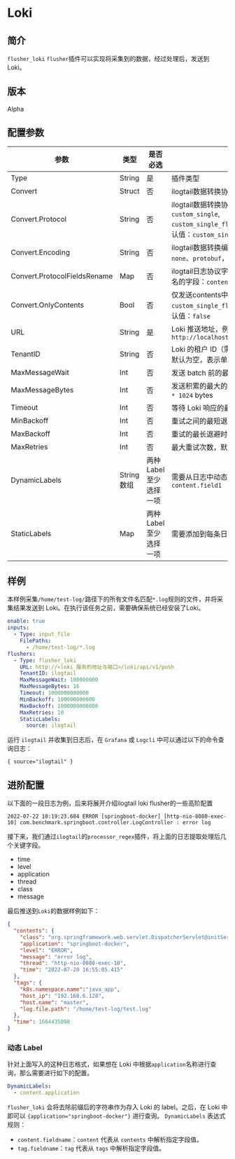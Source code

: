 # Loki

## 简介

`flusher_loki` `flusher`插件可以实现将采集到的数据，经过处理后，发送到 Loki。

## 版本

Alpha

## 配置参数

| 参数                           | 类型       | 是否必选          | 说明                                                                                            |
|------------------------------|----------|---------------|-----------------------------------------------------------------------------------------------|
| Type                         | String   | 是             | 插件类型                                                                                          |
| Convert                      | Struct   | 否             | ilogtail数据转换协议配置                                                                              |
| Convert.Protocol             | String   | 否             | ilogtail数据转换协议，可选值：`custom_single`, `custom_single_flatten`,`otlp_log_v1`。默认值：`custom_single` |
| Convert.Encoding             | String   | 否             | ilogtail数据转换编码，可选值：`json`、`none`、`protobuf`，默认值：`json`                                        |
| Convert.ProtocolFieldsRename | Map      | 否             | ilogtail日志协议字段重命名，可当前可重命名的字段：`contents`,`tags`和`time`                                         |
| Convert.OnlyContents         | Bool     | 否             | 仅发送contents中的字段，目前只能和`custom_single_flatten`协议一起使用，默认值：`false`                                |
| URL                          | String   | 是             | Loki 推送地址，例如：`http://localhost:3100/loki/api/v1/push`                                         |
| TenantID                     | String   | 否             | Loki 的租户 ID（需要 Loki 开启该功能），默认为空，表示单租户模式                                                       |
| MaxMessageWait               | Int      | 否             | 发送 batch 前的最长等待时间，默认 `1` 秒                                                                    |
| MaxMessageBytes              | Int      | 否             | 发送积累的最大的 batch 大小，默认 `1024 * 1024` bytes                                                      |
| Timeout                      | Int      | 否             | 等待 Loki 响应的最大时间，默认 `10` 秒                                                                     |
| MinBackoff                   | Int      | 否             | 重试之间的最短退避时间，默认 `500`毫秒                                                                        |
| MaxBackoff                   | Int      | 否             | 重试的最长退避时间，默认 `5`分钟                                                                            |
| MaxRetries                   | Int      | 否             | 最大重试次数，默认 `10`                                                                                |
| DynamicLabels                | String数组 | 两种Label至少选择一项 | 需要从日志中动态解析的标签列表，例如：`content.field1`                                                           |
| StaticLabels                 | Map      | 两种Label至少选择一项 | 需要添加到每条日志上的静态标签                                                                               |

## 样例

本样例采集`/home/test-log/`路径下的所有文件名匹配`*.log`规则的文件，并将采集结果发送到 Loki。在执行该任务之前，需要确保系统已经安装了Loki。

```yaml
enable: true
inputs:
  - Type: input_file
    FilePaths: 
      - /home/test-log/*.log
flushers:
  - Type: flusher_loki
    URL: http://<loki 服务的地址与端口>/loki/api/v1/push
    TenantID: ilogtail
    MaxMessageWait: 100000000
    MaxMessageBytes: 16
    Timeout: 1000000000000
    MinBackoff: 100000000000
    MaxBackoff: 1000000000000
    MaxRetries: 10
    StaticLabels:
      source: ilogtail
```

运行 `ilogtail` 并收集到日志后，在 `Grafana` 或 `Logcli` 中可以通过以下的命令查询日志：

```plain
{ source="ilogtail" }
```

## 进阶配置

以下面的一段日志为例，后来将展开介绍ilogtail loki flusher的一些高阶配置

```plain
2022-07-22 10:19:23.684 ERROR [springboot-docker] [http-nio-8080-exec-10] com.benchmark.springboot.controller.LogController : error log
```

接下来，我们通过`ilogtail`的`processor_regex`插件，将上面的日志提取处理后几个关键字段。

- time
- level
- application
- thread
- class
- message

最后推送到`Loki`的数据样例如下：

```json
{
  "contents": {
    "class": "org.springframework.web.servlet.DispatcherServlet@initServletBean:547",
    "application": "springboot-docker",
    "level": "ERROR",
    "message": "error log",
    "thread": "http-nio-8080-exec-10",
    "time": "2022-07-20 16:55:05.415"
  },
  "tags": {
    "k8s.namespace.name":"java_app",
    "host_ip": "192.168.6.128",
    "host.name": "master",
    "log.file.path": "/home/test-log/test.log"
  },
  "time": 1664435098
}
```

### 动态 Label

针对上面写入的这种日志格式，如果想在 Loki 中根据`application`名称进行查询，那么需要进行如下的配置。

```yaml
DynamicLabels:
  - content.application
```

`flusher_loki` 会将去除前缀后的字符串作为存入 Loki 的 label。之后，在 Loki 中即可以 `{application="springboot-docker"}` 进行查询。
`DynamicLabels` 表达式规则：

- `content.fieldname`：`content` 代表从 `contents` 中解析指定字段值。
- `tag.fieldname`：`tag` 代表从 `tags` 中解析指定字段值。
